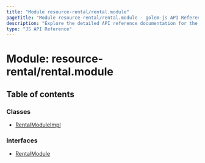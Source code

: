 ```yaml
---
title: "Module resource-rental/rental.module"
pageTitle: "Module resource-rental/rental.module - golem-js API Reference"
description: "Explore the detailed API reference documentation for the Module resource-rental/rental.module within the golem-js SDK for the Golem Network."
type: "JS API Reference"
---
```

# Module: resource-rental/rental.module

## Table of contents

### Classes

- [RentalModuleImpl](../classes/resource_rental_rental_module.RentalModuleImpl)

### Interfaces

- [RentalModule](../interfaces/resource_rental_rental_module.RentalModule)
